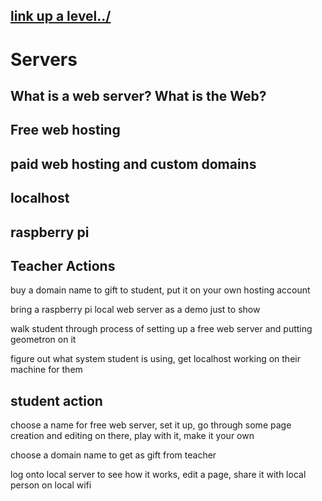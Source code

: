 ## [link up a level../](../)

# Servers

## What is a web server?  What is the Web?

## Free web hosting

## paid web hosting and custom domains

## localhost

## raspberry pi

## Teacher Actions

buy a domain name to gift to student, put it on your own hosting account

bring a raspberry pi local web server as a demo just to show

walk student through process of setting up a free web server and putting geometron on it

figure out what system student is using, get localhost working on their machine for them

## student action

choose a name for free web server, set it up, go through some page creation and editing on there, play with it, make it your own

choose a domain name to get as gift from teacher

log onto local server to see how it works, edit a page, share it with local person on local wifi

